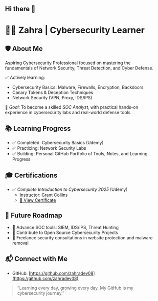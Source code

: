 ## Hi there 👋
# 👩‍💻 Zahra | Cybersecurity Learner

## 🛡 About Me
Aspiring Cybersecurity Professional focused on mastering the fundamentals of Network Security, Threat Detection, and Cyber Defense.

✅ Actively learning:
- Cybersecurity Basics: Malware, Firewalls, Encryption, Backdoors
- Canary Tokens & Deception Techniques
- Network Security (VPN, Proxy, IDS/IPS)

🎯 *Goal:* To become a skilled *SOC Analyst*, with practical hands-on experience in cybersecurity labs and real-world defense tools.


## 📚 Learning Progress
- ✅ Completed: Cybersecurity Basics (Udemy)
- ✅ Practicing: Network Security Labs
- ✅ Building: Personal GitHub Portfolio of Tools, Notes, and Learning Progress


## 🎓 Certifications
- ✅ *Complete Introduction to Cybersecurity 2025* (Udemy)
  - Instructor: Grant Collins
  - [📄 View Certificate](https://github.com/zahradev08/zahradev08/raw/main/cybersecurity%20basics%20certificate.pdf)

    

## 🚀 Future Roadmap
- 📌 Advance SOC tools: SIEM, IDS/IPS, Threat Hunting
- 📌 Contribute to Open Source Cybersecurity Projects
- 📌 Freelance security consultations in website protection and malware removal


## 📬 Connect with Me
- GitHub: [https://github.com/zahradev08](https://github.com/zahradev08)


> “Learning every day, growing every day. My GitHub is my cybersecurity journey.”


